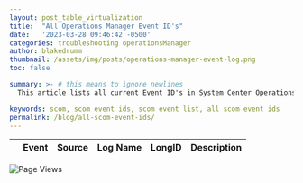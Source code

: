 ```yaml
---
layout: post_table_virtualization
title:  "All Operations Manager Event ID's"
date:   '2023-03-28 09:46:42 -0500'
categories: troubleshooting operationsManager
author: blakedrumm
thumbnail: /assets/img/posts/operations-manager-event-log.png
toc: false

summary: >- # this means to ignore newlines
  This article lists all current Event ID's in System Center Operations Manager.

keywords: scom, scom event ids, scom event list, all scom event ids
permalink: /blog/all-scom-event-ids/
---
```


<table 
  id="scom_event_ids_table" class="table table-dark table-hover table-sm" 
  data-toggle="table" data-url="/assets/js/post_asset/scom_event_ids.json"
  data-show-columns="true" data-cookie="true" data-cookie-id-table="saveId"
  data-pagination="true" data-search="true"
  data-click-to-select="true"
  data-show-copy-rows="true" data-show-print="true"
>
  <thead>
    <tr>
      <th data-checkbox="true"></th>
      <th scope="col" data-field="Event">Event</th>
      <th scope="col" data-field="Source">Source</th>
      <th scope="col" data-field="Log Name">Log Name</th>
      <th scope="col" data-field="LongID">LongID</th>
      <th scope="col" data-field="Description">Description</th>
    </tr>
  </thead>
</table>


![Page Views](https://counter.blakedrumm.com/count/tag.svg?url=blakedrumm.com/blog/all-scom-event-ids/)

<!--
Having trouble with Pages? Check out our [documentation](https://docs.github.com/categories/github-pages-basics/) or [contact support](https://support.github.com/contact) and we’ll help you sort it out.

Tip:
To add auto-size pictures:
![/assets/img/posts/example.jpg](/assets/img/posts/example.jpg){:class="img-fluid"}
-->
